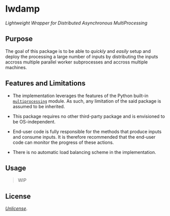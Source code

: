 # lwdamp

*Lightweight Wrapper for Distributed Asynchronous MultiProcessing*

## Purpose

The goal of this package is to be able to *quickly* and *easily* setup and 
deploy the processing a large number of inputs by distributing the inputs 
accross multiple parallel worker subprocesses and accross multiple machines.

## Features and Limitations

- The implementation leverages the features of the Python built-in 
[`multiprocessing`](https://docs.python.org/3.9/library/multiprocessing.html) 
module. As such, any limitation of the said package is assumed to be inherited.

- This package requires no other third-party package and is envisioned to be 
OS-independent.

- End-user code is fully responsible for the methods that produce inputs and 
consume inputs. It is therefore recommended that the end-user code can monitor 
the progress of these actions.

- There is no automatic load balancing scheme in the implementation.

## Usage

> WIP


## License

[*Unlicense*](LICENSE).
